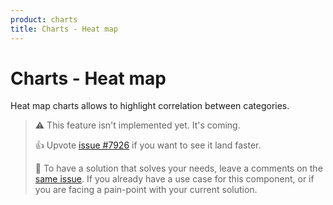 ```yaml
---
product: charts
title: Charts - Heat map
---
```


# Charts - Heat map

<p class="description">Heat map charts allows to highlight correlation between categories.</p>

> ⚠️ This feature isn't implemented yet. It's coming.
>
> 👍 Upvote [issue #7926](https://github.com/mui/mui-x/issues/7926) if you want to see it land faster.
>
> 💬 To have a solution that solves your needs, leave a comments on the [same issue](https://github.com/mui/mui-x/issues/7926).
> If you already have a use case for this component, or if you are facing a pain-point with your current solution.
